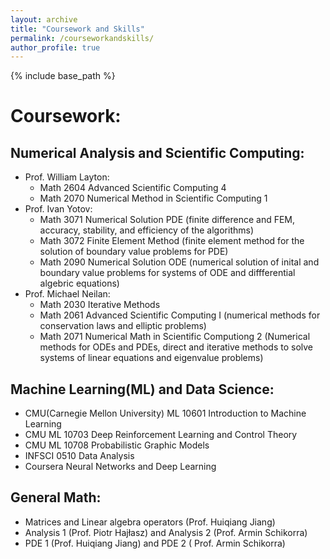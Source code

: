 ```yaml
---
layout: archive
title: "Coursework and Skills"
permalink: /courseworkandskills/
author_profile: true
---
```

{% include base_path %}
# Coursework:
## Numerical Analysis and Scientific Computing:
* Prof. William Layton: 
    * Math 2604 Advanced Scientific Computing 4
    * Math 2070 Numerical Method in Scientific Computing 1
* Prof. Ivan Yotov:
    * Math 3071 Numerical Solution PDE (finite difference and FEM, accuracy, stability, and efficiency of the algorithms)
    * Math 3072 Finite Element Method (finite element method for the solution of boundary value problems for PDE)
    * Math 2090 Numerical Solution ODE (numerical solution of inital and boundary value problems for systems of ODE and diffferential algebric equations)
* Prof. Michael Neilan:
    * Math 2030 Iterative Methods
    * Math 2061 Advanced Scientific Computing I (numerical methods for conservation laws and elliptic problems)
    * Math 2071 Numerical Math in Scientific Computiong 2 (Numerical methods for ODEs and PDEs, direct and iterative methods to solve systems of linear equations and eigenvalue problems) 
## Machine Learning(ML) and Data Science:
* CMU(Carnegie Mellon University) ML 10601 Introduction to Machine Learning <br />
* CMU ML 10703 Deep Reinforcement Learning and Control Theory <br />
* CMU ML 10708 Probabilistic Graphic Models <br />
* INFSCI 0510 Data Analysis 
* Coursera Neural Networks and Deep Learning 
## General Math:
* Matrices and Linear algebra operators (Prof. Huiqiang Jiang)
* Analysis 1 (Prof. Piotr Hajłasz) and Analysis 2 (Prof. Armin Schikorra)
* PDE 1 (Prof. Huiqiang Jiang) and PDE 2 ( Prof. Armin Schikorra)
